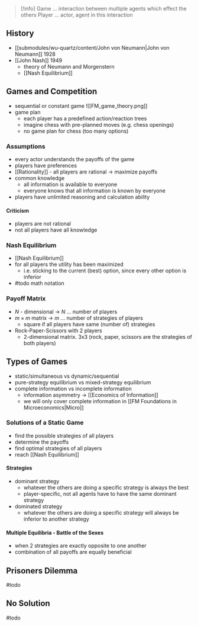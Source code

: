 > [!info]
> Game ... interaction between multiple agents which effect the others
> Player ... actor, agent in this interaction
## History
- [[submodules/wu-quartz/content/John von Neumann|John von Neumann]] 1928
- [[John Nash]] 1949
	- theory of Neumann and Morgenstern
	- [[Nash Equilibrium]]
## Games and Competition
- sequential or constant game
![[FM_game_theory.png]]
- game plan
	- each player has a predefined action/reaction trees
	- imagine chess with pre-planned moves (e.g. chess openings)
	- no game plan for chess (too many options)
### Assumptions
- every actor understands the payoffs of the game
- players have preferences
- [[Rationality]] - all players are rational -> maximize payoffs
- common knowledge
	- all information is available to everyone
	- everyone knows that all information is known by everyone
- players have unlimited reasoning and calculation ability
#### Criticism
- players are not rational
- not all players have all knowledge
### Nash Equilibrium
- [[Nash Equilibrium]]
- for all players the utility has been maximized
	- i.e. sticking to the current (best) option, since every other option is inferior
- #todo math notation
### Payoff Matrix
- $N$ - dimensional -> $N$ ... number of players
- $m \times m$ matrix -> $m$ ... number of strategies of players
	- square if all players have same (number of) strategies
- Rock-Paper-Scissors with 2 players
	- 2-dimensional matrix. 3x3 (rock, paper, scissors are the strategies of both players)
## Types of Games
- static/simultaneous vs dynamic/sequential
- pure-strategy equilibrium vs mixed-strategy equilibrium
- complete information vs incomplete information
	- information asymmetry -> [[Economics of Information]]
	- we will only cover complete information in [[FM Foundations in Microeconomics|Micro]]
### Solutions of a Static Game
- find the possible strategies of all players
- determine the payoffs
- find optimal strategies of all players
- reach [[Nash Equilibrium]]
#### Strategies
- dominant strategy
	- whatever the others are doing a specific strategy is always the best
	- player-specific, not all agents have to have the same dominant strategy
- dominated strategy
	- whatever the others are doing a specific strategy will always be inferior to another strategy
#### Multiple Equilibria - Battle of the Sexes
- when 2 strategies are exactly opposite to one another
- combination of all payoffs are equally beneficial
## Prisoners Dilemma
#todo
## No Solution
#todo
 